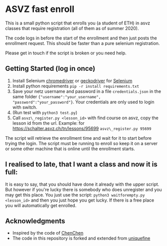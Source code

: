 # ASVZ fast enroll 

This is a small python script that enrolls you (a student of ETH) in asvz classes that require registration (all of them as of summer 2020).

The code logs in before the start of the enrollment and then just posts the enrollment request. This should be faster than a pure selenium registration.

Please get in touch if the script is broken or you need help. 

## Getting Started (log in once)
1. Install Selenium [chromedriver](https://chromedriver.chromium.org/getting-started#Setup) or [geckodriver](https://github.com/mozilla/geckodriver/releases) for [Selenium](http://www.seleniumhq.org/)
2. Install python requirements `pip -r install requirements.txt`
3. Save your netz username and password in a file `credentials.json` in the same folder ```{"username":"your_username", "password":"your_password"}```. Your credentials are only used to login with switch.
4. (Run test with `python3 test.py`)
5. Call `asvz\_register.py <lesson_id>` with find course on asvz, copy the lesson id from the url. 
   Example: for https://schalter.asvz.ch/tn/lessons/95699 `asvz\_register.py 95699`

The script will retrieve the enrollment time and wait for it to start before trying the login. The script must be running to enroll so keep it on a server or some other machine that is online until the enrollment starts.

## I realised to late, that I want a class and now it is full:
It is easy to say, that you should have done it already with the upper script. But however if you're lucky there is somebody who does unregister and you may get this place. 
You just use the script: `python3 waitforempty.py <lesson_id>` and then you just hope you get lucky. If there is a free place you will automatically get enrolled. 
## Acknowledgments

* Inspired by the code of [ChenChen](https://github.com/ChenchenYo/LoginCode)
* The code in this repository is forked and extended from [uniquefine](https://github.com/uniquefine/asvz_fast_enroll)